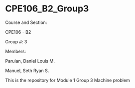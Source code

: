 # CPE106_B2_Group3

Course and Section:

CPE106 - B2

Group #: 3

Members:

Parulan, Daniel Louis M.

Manuel, Seth Ryan S.

This is the repository for Module 1 Group 3 Machine problem